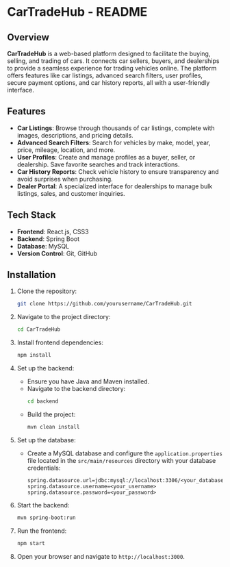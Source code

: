 # CarTradeHub - README

## Overview

**CarTradeHub** is a web-based platform designed to facilitate the buying, selling, and trading of cars. It connects car sellers, buyers, and dealerships to provide a seamless experience for trading vehicles online. The platform offers features like car listings, advanced search filters, user profiles, secure payment options, and car history reports, all with a user-friendly interface.

## Features

- **Car Listings**: Browse through thousands of car listings, complete with images, descriptions, and pricing details.
- **Advanced Search Filters**: Search for vehicles by make, model, year, price, mileage, location, and more.
- **User Profiles**: Create and manage profiles as a buyer, seller, or dealership. Save favorite searches and track interactions.
- **Car History Reports**: Check vehicle history to ensure transparency and avoid surprises when purchasing.
- **Dealer Portal**: A specialized interface for dealerships to manage bulk listings, sales, and customer inquiries.

## Tech Stack

- **Frontend**: React.js, CSS3
- **Backend**: Spring Boot
- **Database**: MySQL
- **Version Control**: Git, GitHub

## Installation

1. Clone the repository:
    ```bash
    git clone https://github.com/yourusername/CarTradeHub.git
    ```

2. Navigate to the project directory:
    ```bash
    cd CarTradeHub
    ```

3. Install frontend dependencies:
    ```bash
    npm install
    ```

4. Set up the backend:
    - Ensure you have Java and Maven installed.
    - Navigate to the backend directory:
      ```bash
      cd backend
      ```
    - Build the project:
      ```bash
      mvn clean install
      ```

5. Set up the database:
    - Create a MySQL database and configure the `application.properties` file located in the `src/main/resources` directory with your database credentials:
      ```
      spring.datasource.url=jdbc:mysql://localhost:3306/<your_database_name>
      spring.datasource.username=<your_username>
      spring.datasource.password=<your_password>
      ```

6. Start the backend:
    ```bash
    mvn spring-boot:run
    ```

7. Run the frontend:
    ```bash
    npm start
    ```

8. Open your browser and navigate to `http://localhost:3000`.

